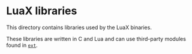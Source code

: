 LuaX libraries
==============

This directory contains libraries used by the LuaX binaries.

These libraries are written in C and Lua and can use third-party modules found in [`ext`](../ext).
